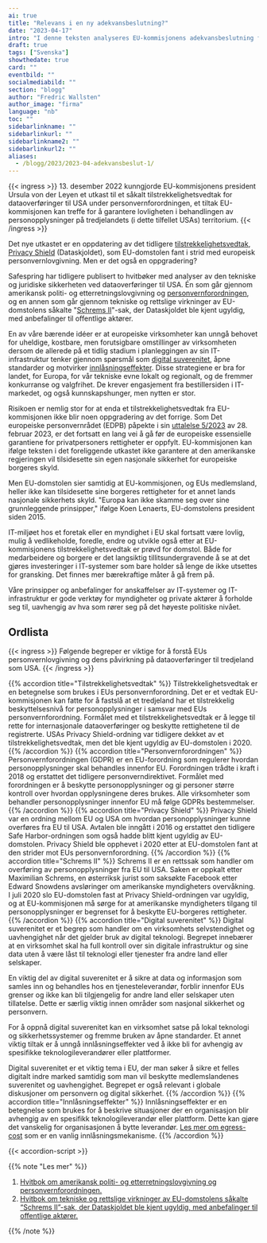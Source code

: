 ```yaml
---
ai: true
title: "Relevans i en ny adekvansbeslutning?"
date: "2023-04-17"
intro: "I denne teksten analyseres EU-kommisjonens adekvansbeslutning for dataoverføringer til USA og hvilken innvirkning den har på europeiske virksomheter og borgeres rettigheter. Vi diskuterer også strategier for å sikre digital suverenitet og langsiktig bærekraft i IT-miljøer for europeiske bedrifter og myndigheter."
draft: true
tags: ["Svenska"]
showthedate: true
card: ""
eventbild: ""
socialmediabild: ""
section: "blogg"
author: "Fredric Wallsten"
author_image: "firma"
language: "nb"
toc: ""
sidebarlinkname: ""
sidebarlinkurl: ""
sidebarlinkname2: ""
sidebarlinkurl2: ""
aliases:
  - /blogg/2023/2023-04-adekvansbeslut-1/
---
```

{{< ingress >}}
13. desember 2022 kunngjorde EU-kommisjonens president Ursula von der Leyen et utkast til et såkalt tilstrekkelighetsvedtak for dataoverføringer til USA under personvernforordningen, et tiltak EU-kommisjonen kan treffe for å garantere lovligheten i behandlingen av personopplysninger på tredjelandets (i dette tilfellet USAs) territorium.
{{< /ingress >}}

Det nye utkastet er en oppdatering av det tidligere [tilstrekkelighetsvedtak](#ordlista), [Privacy Shield](#ordlista) (Dataskjoldet), som EU-domstolen fant i strid med europeisk personvernlovgivning. Men er det også en oppgradering?

Safespring har tidligere publisert to hvitbøker med analyser av den tekniske og juridiske sikkerheten ved dataoverføringer til USA. Én som går gjennom amerikansk politi- og etterretningslovgivning og [personvernforordningen](#ordlista), og en annen som går gjennom tekniske og rettslige virkninger av EU-domstolens såkalte "[Schrems II](#ordlista)"-sak, der Dataskjoldet ble kjent ugyldig, med anbefalinger til offentlige aktører.

En av våre bærende idéer er at europeiske virksomheter kan unngå behovet for uheldige, kostbare, men forutsigbare omstillinger av virksomheten dersom de allerede på et tidlig stadium i planleggingen av sin IT-infrastruktur tenker gjennom spørsmål som [digital suverenitet](#ordlista), åpne standarder og motvirker [innlåsningseffekter](#ordlista). Disse strategiene er bra for landet, for Europa, for vår tekniske evne lokalt og regionalt, og de fremmer konkurranse og valgfrihet. De krever engasjement fra bestillersiden i IT-markedet, og også kunnskapshunger, men nytten er stor.

Risikoen er nemlig stor for at enda et tilstrekkelighetsvedtak fra EU-kommisjonen ikke blir noen oppgradering av det forrige. Som Det europeiske personvernrådet (EDPB) påpekte i sin [uttalelse 5/2023](https://edpb.europa.eu/system/files/2023-02/edpb_opinion52023_eu-us_dpf_en.pdf) av 28. februar 2023, er det fortsatt en lang vei å gå før de europeiske essensielle garantiene for privatpersoners rettigheter er oppfylt. EU-kommisjonen kan ifølge teksten i det foreliggende utkastet ikke garantere at den amerikanske regjeringen vil tilsidesette sin egen nasjonale sikkerhet for europeiske borgeres skyld.

Men EU-domstolen sier samtidig at EU-kommisjonen, og EUs medlemsland, heller ikke kan tilsidesette sine borgeres rettigheter for et annet lands nasjonale sikkerhets skyld. "Europa kan ikke skamme seg over sine grunnleggende prinsipper," ifølge Koen Lenaerts, EU-domstolens president siden 2015.

IT-miljøet hos et foretak eller en myndighet i EU skal fortsatt være lovlig, mulig å vedlikeholde, foredle, endre og utvikle også etter at EU-kommisjonens tilstrekkelighetsvedtak er prøvd for domstol. Både for medarbeidere og borgere er det langsiktig tillitsundergravende å se at det gjøres investeringer i IT-systemer som bare holder så lenge de ikke utsettes for gransking. Det finnes mer bærekraftige måter å gå frem på.

Våre prinsipper og anbefalinger for anskaffelser av IT-systemer og IT-infrastruktur er gode verktøy for myndigheter og private aktører å forholde seg til, uavhengig av hva som rører seg på det høyeste politiske nivået.

## Ordlista

{{< ingress >}}
Følgende begreper er viktige for å forstå EUs personvernlovgivning og dens påvirkning på dataoverføringer til tredjeland som USA.
{{< /ingress >}}

{{% accordion title="Tilstrekkelighetsvedtak" %}}
Tilstrekkelighetsvedtak er en betegnelse som brukes i EUs personvernforordning.
Det er et vedtak EU-kommisjonen kan fatte for å fastslå at et tredjeland har et tilstrekkelig beskyttelsesnivå for personopplysninger i samsvar med EUs personvernforordning.
Formålet med et tilstrekkelighetsvedtak er å legge til rette for internasjonale dataoverføringer og beskytte rettighetene til de registrerte.
USAs Privacy Shield-ordning var tidligere dekket av et tilstrekkelighetsvedtak, men det ble kjent ugyldig av EU-domstolen i 2020.
{{% /accordion %}}
{{% accordion title="Personvernforordningen" %}}
Personvernforordningen (GDPR) er en EU-forordning som regulerer hvordan personopplysninger skal behandles innenfor EU.
Forordningen trådte i kraft i 2018 og erstattet det tidligere personverndirektivet.
Formålet med forordningen er å beskytte personopplysninger og gi personer større kontroll over hvordan opplysningene deres brukes.
Alle virksomheter som behandler personopplysninger innenfor EU må følge GDPRs bestemmelser.
{{% /accordion %}}
{{% accordion title="Privacy Shield" %}}
Privacy Shield var en ordning mellom EU og USA om hvordan personopplysninger kunne overføres fra EU til USA.
Avtalen ble inngått i 2016 og erstattet den tidligere Safe Harbor-ordningen som også hadde blitt kjent ugyldig av EU-domstolen.
Privacy Shield ble opphevet i 2020 etter at EU-domstolen fant at den strider mot EUs personvernforordning.
{{% /accordion %}}
{{% accordion title="Schrems II" %}}
Schrems II er en rettssak som handler om overføring av personopplysninger fra EU til USA.
Saken er oppkalt etter Maximilian Schrems, en østerriksk jurist som saksøkte Facebook etter Edward Snowdens avsløringer om amerikanske myndigheters overvåkning.
I juli 2020 slo EU-domstolen fast at Privacy Shield-ordningen var ugyldig, og at EU-kommisjonen må sørge for at amerikanske myndigheters tilgang til personopplysninger er begrenset for å beskytte EU-borgeres rettigheter.
{{% /accordion %}}
{{% accordion title="Digital suverenitet" %}}
Digital suverenitet er et begrep som handler om en virksomhets selvstendighet og uavhengighet når det gjelder bruk av digital teknologi. Begrepet innebærer at en virksomhet skal ha full kontroll over sin digitale infrastruktur og sine data uten å være låst til teknologi eller tjenester fra andre land eller selskaper.

En viktig del av digital suverenitet er å sikre at data og informasjon som samles inn og behandles hos en tjenesteleverandør, forblir innenfor EUs grenser og ikke kan bli tilgjengelig for andre land eller selskaper uten tillatelse. Dette er særlig viktig innen områder som nasjonal sikkerhet og personvern.

For å oppnå digital suverenitet kan en virksomhet satse på lokal teknologi og sikkerhetssystemer og fremme bruken av åpne standarder. Et annet viktig tiltak er å unngå innlåsningseffekter ved å ikke bli for avhengig av spesifikke teknologileverandører eller plattformer.

Digital suverenitet er et viktig tema i EU, der man søker å sikre et felles digitalt indre marked samtidig som man vil beskytte medlemslandenes suverenitet og uavhengighet. Begrepet er også relevant i globale diskusjoner om personvern og digital sikkerhet.
{{% /accordion %}}
{{% accordion title="Innlåsningseffekter" %}}
Innlåsningseffekter er en betegnelse som brukes for å beskrive situasjoner der en organisasjon blir avhengig av en spesifikk teknologileverandør eller plattform.
Dette kan gjøre det vanskelig for organisasjonen å bytte leverandør. [Les mer om egress-cost](/blogg/2023/2023-03-egress-cost/) som er en vanlig innlåsningsmekanisme.
{{% /accordion %}}

{{< accordion-script >}}

{{% note "Les mer" %}}

1. [Hvitbok om amerikansk politi- og etterretningslovgivning og personvernforordningen.](/whitepaper/cloudact/)
2. [Hvitbok om tekniske og rettslige virkninger av EU-domstolens såkalte “Schrems II”-sak, der Dataskjoldet ble kjent ugyldig, med anbefalinger til offentlige aktører.](/whitepaper/schrems-ii/)

{{% /note %}}

<script type="text/javascript">
var scrollLinks = document.querySelectorAll('a');

scrollLinks.forEach(function(link) {
  link.addEventListener('click', function(e) {
    e.preventDefault();
    
    var target = document.querySelector(this.getAttribute('href'));
    var targetTop = target.offsetTop;
    
    window.scrollTo({
      top: targetTop,
      behavior: 'smooth'
    });
    
    target.classList.add('scroll-animation');
    setTimeout(function() {
      target.classList.remove('scroll-animation');
    }, 1000);
  });
});
</script>